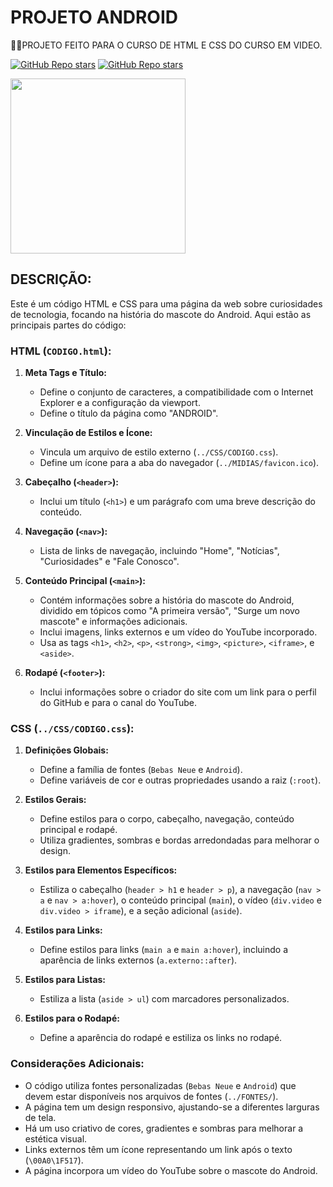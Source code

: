 # PROJETO ANDROID
👨‍🏫PROJETO FEITO PARA O CURSO DE HTML E CSS DO CURSO EM VIDEO.

[![GitHub Repo stars](https://img.shields.io/badge/VILHALVA-GITHUB-03A9F4?logo=github)](https://github.com/VILHALVA)
[![GitHub Repo stars](https://img.shields.io/badge/MEUS-CURSOS-03A9F4?logo=github)](https://github.com/VILHALVA?tab=repositories&q=CURSO&type=public&language=&sort=) <br>

<img src="https://cdn-icons-png.flaticon.com/512/888/888839.png" align="center" width="280"> <br>

## DESCRIÇÃO:
Este é um código HTML e CSS para uma página da web sobre curiosidades de tecnologia, focando na história do mascote do Android. Aqui estão as principais partes do código:

### HTML (`CODIGO.html`):
1. **Meta Tags e Título:**
   - Define o conjunto de caracteres, a compatibilidade com o Internet Explorer e a configuração da viewport.
   - Define o título da página como "ANDROID".

2. **Vinculação de Estilos e Ícone:**
   - Vincula um arquivo de estilo externo (`../CSS/CODIGO.css`).
   - Define um ícone para a aba do navegador (`../MIDIAS/favicon.ico`).

3. **Cabeçalho (`<header>`):**
   - Inclui um título (`<h1>`) e um parágrafo com uma breve descrição do conteúdo.

4. **Navegação (`<nav>`):**
   - Lista de links de navegação, incluindo "Home", "Notícias", "Curiosidades" e "Fale Conosco".

5. **Conteúdo Principal (`<main>`):**
   - Contém informações sobre a história do mascote do Android, dividido em tópicos como "A primeira versão", "Surge um novo mascote" e informações adicionais.
   - Inclui imagens, links externos e um vídeo do YouTube incorporado.
   - Usa as tags `<h1>`, `<h2>`, `<p>`, `<strong>`, `<img>`, `<picture>`, `<iframe>`, e `<aside>`.

6. **Rodapé (`<footer>`):**
   - Inclui informações sobre o criador do site com um link para o perfil do GitHub e para o canal do YouTube.

### CSS (`../CSS/CODIGO.css`):
1. **Definições Globais:**
   - Define a família de fontes (`Bebas Neue` e `Android`).
   - Define variáveis de cor e outras propriedades usando a raiz (`:root`).

2. **Estilos Gerais:**
   - Define estilos para o corpo, cabeçalho, navegação, conteúdo principal e rodapé.
   - Utiliza gradientes, sombras e bordas arredondadas para melhorar o design.

3. **Estilos para Elementos Específicos:**
   - Estiliza o cabeçalho (`header > h1` e `header > p`), a navegação (`nav > a` e `nav > a:hover`), o conteúdo principal (`main`), o vídeo (`div.video` e `div.video > iframe`), e a seção adicional (`aside`).

4. **Estilos para Links:**
   - Define estilos para links (`main a` e `main a:hover`), incluindo a aparência de links externos (`a.externo::after`).

5. **Estilos para Listas:**
   - Estiliza a lista (`aside > ul`) com marcadores personalizados.

6. **Estilos para o Rodapé:**
   - Define a aparência do rodapé e estiliza os links no rodapé.

### Considerações Adicionais:
   - O código utiliza fontes personalizadas (`Bebas Neue` e `Android`) que devem estar disponíveis nos arquivos de fontes (`../FONTES/`).
   - A página tem um design responsivo, ajustando-se a diferentes larguras de tela.
   - Há um uso criativo de cores, gradientes e sombras para melhorar a estética visual.
   - Links externos têm um ícone representando um link após o texto (`\00A0\1F517`).
   - A página incorpora um vídeo do YouTube sobre o mascote do Android.


